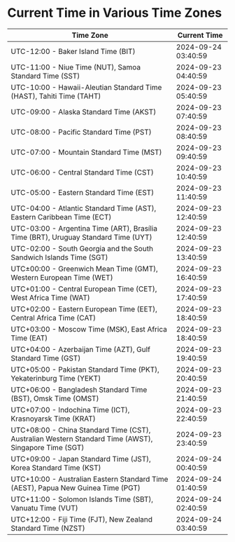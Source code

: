 # Current Time in Various Time Zones

| Time Zone | Current Time |
|-----------|--------------|
| UTC-12:00 - Baker Island Time (BIT) | 2024-09-24 03:40:59 |
| UTC-11:00 - Niue Time (NUT), Samoa Standard Time (SST) | 2024-09-23 04:40:59 |
| UTC-10:00 - Hawaii-Aleutian Standard Time (HAST), Tahiti Time (TAHT) | 2024-09-23 05:40:59 |
| UTC-09:00 - Alaska Standard Time (AKST) | 2024-09-23 07:40:59 |
| UTC-08:00 - Pacific Standard Time (PST) | 2024-09-23 08:40:59 |
| UTC-07:00 - Mountain Standard Time (MST) | 2024-09-23 09:40:59 |
| UTC-06:00 - Central Standard Time (CST) | 2024-09-23 10:40:59 |
| UTC-05:00 - Eastern Standard Time (EST) | 2024-09-23 11:40:59 |
| UTC-04:00 - Atlantic Standard Time (AST), Eastern Caribbean Time (ECT) | 2024-09-23 12:40:59 |
| UTC-03:00 - Argentina Time (ART), Brasília Time (BRT), Uruguay Standard Time (UYT) | 2024-09-23 12:40:59 |
| UTC-02:00 - South Georgia and the South Sandwich Islands Time (SGT) | 2024-09-23 13:40:59 |
| UTC±00:00 - Greenwich Mean Time (GMT), Western European Time (WET) | 2024-09-23 16:40:59 |
| UTC+01:00 - Central European Time (CET), West Africa Time (WAT) | 2024-09-23 17:40:59 |
| UTC+02:00 - Eastern European Time (EET), Central Africa Time (CAT) | 2024-09-23 18:40:59 |
| UTC+03:00 - Moscow Time (MSK), East Africa Time (EAT) | 2024-09-23 18:40:59 |
| UTC+04:00 - Azerbaijan Time (AZT), Gulf Standard Time (GST) | 2024-09-23 19:40:59 |
| UTC+05:00 - Pakistan Standard Time (PKT), Yekaterinburg Time (YEKT) | 2024-09-23 20:40:59 |
| UTC+06:00 - Bangladesh Standard Time (BST), Omsk Time (OMST) | 2024-09-23 21:40:59 |
| UTC+07:00 - Indochina Time (ICT), Krasnoyarsk Time (KRAT) | 2024-09-23 22:40:59 |
| UTC+08:00 - China Standard Time (CST), Australian Western Standard Time (AWST), Singapore Time (SGT) | 2024-09-23 23:40:59 |
| UTC+09:00 - Japan Standard Time (JST), Korea Standard Time (KST) | 2024-09-24 00:40:59 |
| UTC+10:00 - Australian Eastern Standard Time (AEST), Papua New Guinea Time (PGT) | 2024-09-24 01:40:59 |
| UTC+11:00 - Solomon Islands Time (SBT), Vanuatu Time (VUT) | 2024-09-24 02:40:59 |
| UTC+12:00 - Fiji Time (FJT), New Zealand Standard Time (NZST) | 2024-09-24 03:40:59 |
